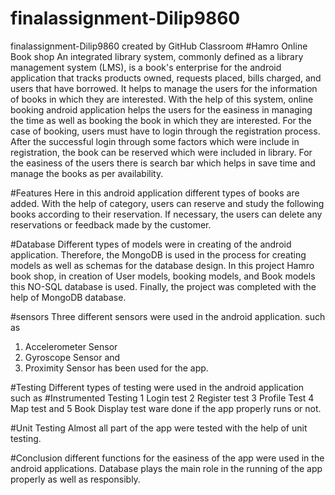 # finalassignment-Dilip9860
finalassignment-Dilip9860 created by GitHub Classroom
#Hamro Online Book shop
  An integrated library system, commonly defined as a library management system (LMS), is a book's enterprise for the android application that tracks products owned, requests placed, bills charged, and users that have borrowed. It helps to manage the users for the information of books in which they are interested. With the help of this system, online booking android application helps the users for the easiness in managing the time as well as booking the book in which they are interested.  For the case of booking, users must have to login through the registration process. After the successful login through some factors which were include in registration, the book can be reserved which were included in library. For the easiness of the users there is search bar which helps in save time and manage the books as per availability.
  
  
  
  
  #Features
  Here in this android application different types of books are added. With the help of category, users can reserve and study the following books according to their reservation.
  If necessary, the users can delete any reservations or feedback made by the customer.
  
  
  
  #Database
  Different types of models were in creating of the android application. 
  Therefore, the MongoDB is used in the process for creating models as well as schemas for the database design. In this project Hamro book shop, in creation of User models, booking models, and Book models this NO-SQL database is used. Finally, the project was completed with the help of MongoDB database. 
  
  
  #sensors
  Three different sensors were used in the android application. such as
  1. Accelerometer Sensor 
  2. Gyroscope Sensor and 
  3. Proximity Sensor has been used for the app.
  
  
  
  #Testing
  Different types of testing were used in the android application such as
  #Instrumented Testing
  1 Login test
  2 Register test 
  3 Profile Test
  4 Map test and 
  5 Book Display test ware done if the app properly runs or not.
 
  
  #Unit Testing
  Almost all part of the app were tested with the help of unit testing.
  
  #Conclusion
  different functions for the easiness of the app were used in the android applications. Database plays the main role in the running of the app properly as well as responsibly.
  
  
  
  
